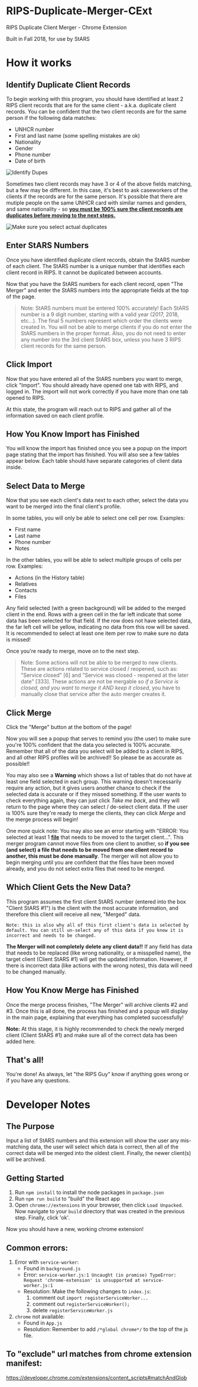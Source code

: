 # RIPS-Duplicate-Merger-CExt
RIPS Duplicate Client Merger - Chrome Extension

Built in Fall 2018, for use by StARS

# How it works

## Identify Duplicate Client Records
To begin working with this program, you should have identified at least 2 RIPS client records that are for the same client - a.k.a. duplicate client records. You can be confident that the two client records are for the same person if the following data matches:
- UNHCR number
- First and last name (some spelling mistakes are ok)
- Nationality
- Gender
- Phone number
- Date of birth

![Identify Dupes](/readme_gifs/Identify_Duplicates1.gif)

Sometimes two client records may have 3 or 4 of the above fields matching, but a few may be different. In this case, it's best to ask caseworkers of the clients if the records are for the same person. It's possible that there are mutiple people on the same UNHCR card with similar names and genders, and same nationality - so <u>**you must be 100% sure the client records are duplicates before moving to the next steps.**</u>

![Make sure you select actual duplicates](/readme_gifs/Identify_Duplicates2.gif)

## Enter StARS Numbers
Once you have identified duplicate client records, obtain the StARS number of each client. The StARS number is a unique number that identifies each client record in RIPS. It cannot be duplicated between accounts.

Now that you have the StARS numbers for each client record, open "The Merger" and enter the StARS numbers into the appropriate fields at the top of the page.

>Note: StARS numbers must be entered 100% accurately! Each StARS number is a 9 digit number, starting with a valid year (2017, 2018, etc...). The final 5 numbers represent which order the clients were created in. You will not be able to merge clients if you do not enter the StARS numbers in the proper format. Also, you do not need to enter any number into the 3rd client StARS box, unless you have 3 RIPS client records for the same person.

## Click Import
Now that you have entered all of the StARS numbers you want to merge, click "Import". You should already have opened one tab with RIPS, and logged in. The import will not work correctly if you have more than one tab opened to RIPS.

At this state, the program will reach out to RIPS and gather all of the information saved on each client profile.

## How You Know Import has Finished
You will know the import has finished once you see a popup on the import page stating that the import has finished. You will also see a few tables appear below. Each table should have separate categories of client data inside.

## Select Data to Merge
Now that you see each client's data next to each other, select the data you want to be merged into the final client's profile.

In some tables, you will only be able to select one cell per row. Examples:
- First name
- Last name
- Phone number
- Notes

In the other tables, you will be able to select multiple groups of cells per row. Examples:
- Actions (in the History table)
- Relatives
- Contacts
- Files

Any field selected (with a green background) will be added to the merged client in the end. Rows with a green cell in the far left indicate that some data has been selected for that field. If the row does not have selected data, the far left cell will be yellow, indicating no data from this row will be saved. It is recommended to select at least one item per row to make sure no data is missed!

Once you're ready to merge, move on to the next step.

>Note: Some actions will not be able to be merged to new clients. These are actions related to service closed / reopened, such as: "Service closed" [6] and "Service was closed - reopened at the later date" [333]. These actions are not be mergable so *if a Service is closed, and you want to merge it AND keep it closed*, you have to manually close that service after the auto merger creates it.

## Click Merge
Click the "Merge" button at the bottom of the page!

Now you will see a popup that serves to remind you (the user) to make sure you're 100% confident that the data you selected is 100% accurate. Remember that all of the data you select will be added to a client in RIPS, and all other RIPS profiles will be archived!! So please be as accurate as possible!!

You may also see a **Warning** which shows a list of tables that do not have at least one field selected in each group. This warning doesn't necessarily require any action, but it gives users another chance to check if the selected data is accurate or if they missed something. If the user wants to check everything again, they can just click *Take me back*, and they will return to the page where they can select / de-select client data. If the user is 100% sure they're ready to merge the clients, they can click *Merge* and the merge process will begin!

One more quick note: You may also see an error starting with "ERROR: You selected at least 1 <u>**file**</u> that needs to be moved to the target client...". This merger program cannot move files from one client to another, so **if you see (and select) a file that needs to be moved from one client record to another, this must be done manually**. The merger will not allow you to begin merging until you are confident that the files have been moved already, and you do not select extra files that need to be merged.

## Which Client Gets the New Data?
This program assumes the first client StARS number (entered into the box "Client StARS #1") is the client with the most accurate information, and therefore this client will receive all new, "Merged" data.

    Note: this is also why all of this first client's data is selected by default. You can still un-select any of this data if you know it is incorrect and needs to be changed.

**The Merger will not completely delete any client data!!** If any field has data that needs to be replaced (like wrong nationality, or a misspelled name), the target client (Client StARS #1) will get the updated information. However, if there is incorrect data (like actions with the wrong notes), this data will need to be changed manually.

## How You Know Merge has Finished
Once the merge process finishes, "The Merger" will archive clients #2 and #3. Once this is all done, the process has finished and a popup will display in the main page, explaining that everything has completed successfully!

**Note:** At this stage, it is highly recommended to check the newly merged client (Client StARS #1) and make sure all of the correct data has been added here.

## That's all!
You're done! As always, let "the RIPS Guy" know if anything goes wrong or if you have any questions.

# Developer Notes

## The Purpose
Input a list of StARS numbers and this extension will show the user any mis-matching data, the user will select which data is correct, then all of the correct data will be merged into the oldest client. Finally, the newer client(s) will be archived.

## Getting Started
1. Run `npm install` to install the node packages in `package.json`
1. Run `npm run build` to "build" the React app
1. Open `chrome://extensions` in your browser, then click `Load Unpacked`. Now navigate to your `build` directory that was created in the previous step. Finally, click 'ok'.

Now you should have a new, working chrome extension!

## Common errors:
1. Error with `service-worker`:
    - Found in `background.js`
    - Error: `service-worker.js:1 Uncaught (in promise) TypeError: Request 'chrome-extension' is unsupported at service-worker.js:1`
    - Resolution: Make the following changes to `index.js`:
        1. comment out `import registerServiceWorker...`
        1. comment out `registerServiceWorker();`
        1. delete `registerServiceWorker.js`
1. `chrome` not available:
    - Found in `App.js`
    - Resolution: Remember to add `/*global chrome*/` to the top of the js file.

## To "exclude" url matches from chrome extension manifest:
https://developer.chrome.com/extensions/content_scripts#matchAndGlob
